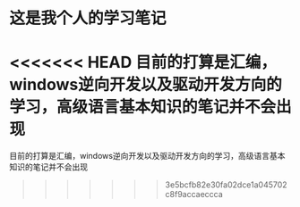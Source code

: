 # 这是我个人的学习笔记

<<<<<<< HEAD
目前的打算是汇编，windows逆向开发以及驱动开发方向的学习，高级语言基本知识的笔记并不会出现
=======
目前的打算是汇编，windows逆向开发以及驱动开发方向的学习，高级语言基本知识的笔记并不会出现
>>>>>>> 3e5bcfb82e30fa02dce1a045702c8f9accaeccca
